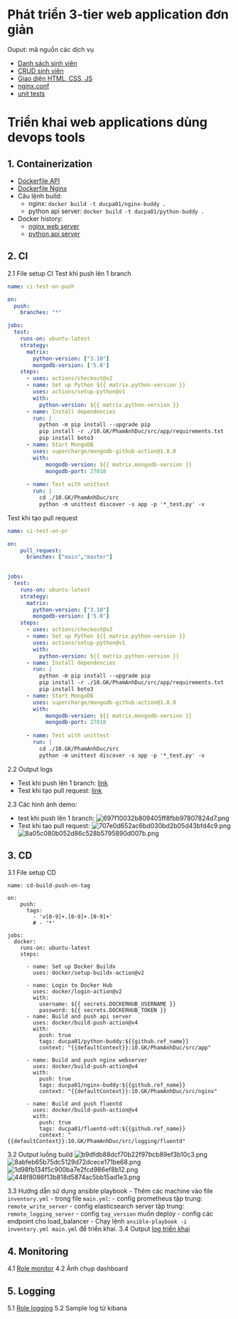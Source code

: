 # Phát triển 3-tier web application đơn giản

Ouput: mã nguồn các dịch vụ
- [Danh sách sinh viên](./src/app/services)
- [CRUD sinh viên](./src/app/services)
- [Giao diện HTML, CSS, JS](./src/nginx/index.html)
- [nginx.conf](./src/nginx/nginx.conf)
- [unit tests](./src/test)

# Triển khai web applications dùng devops tools
## 1. Containerization
- [Dockerfile API](./src/app/Dockerfile)
- [Dockerfile Nginx](./src/nginx/Dockerfile)
- Câu lệnh build:
	- nginx: `docker build -t ducpa01/nginx-buddy .`
	- python api server: `docker build -t ducpa01/python-buddy .`
- Docker history:
	- [nginx web server](./src/nginx/history.txt)
	- [python api server](./src/app/history.txt)
## 2. CI
2.1 File setup CI
Test khi push lên 1 branch
```yml
name: ci-test-on-push

on:
  push:
    branches: "*"

jobs:
  test:
    runs-on: ubuntu-latest
    strategy:
      matrix:
        python-version: ["3.10"]
        mongodb-version: ['5.0']
    steps:
      - uses: actions/checkout@v2
      - name: Set up Python ${{ matrix.python-version }}
        uses: actions/setup-python@v1
        with:
          python-version: ${{ matrix.python-version }}
      - name: Install dependencies
        run: |
          python -m pip install --upgrade pip
          pip install -r ./10.GK/PhamAnhDuc/src/app/requirements.txt
          pip install boto3
      - name: Start MongoDB
        uses: supercharge/mongodb-github-action@1.8.0
        with:
            mongodb-version: ${{ matrix.mongodb-version }}
            mongodb-port: 27018
    
      - name: Test with unittest
        run: |
          cd ./10.GK/PhamAnhDuc/src
          python -m unittest discover -s app -p '*_test.py' -v
```
Test khi tạo pull request
```yml
name: ci-test-on-pr

on:
    pull_request:
      branches: ["main","master"]
  

jobs:
  test:
    runs-on: ubuntu-latest
    strategy:
      matrix:
        python-version: ["3.10"]
        mongodb-version: ['5.0']
    steps:
      - uses: actions/checkout@v2
      - name: Set up Python ${{ matrix.python-version }}
        uses: actions/setup-python@v1
        with:
          python-version: ${{ matrix.python-version }}
      - name: Install dependencies
        run: |
          python -m pip install --upgrade pip
          pip install -r ./10.GK/PhamAnhDuc/src/app/requirements.txt
          pip install boto3
      - name: Start MongoDB
        uses: supercharge/mongodb-github-action@1.8.0
        with:
            mongodb-version: ${{ matrix.mongodb-version }}
            mongodb-port: 27018
    
      - name: Test with unittest
        run: |
          cd ./10.GK/PhamAnhDuc/src
          python -m unittest discover -s app -p '*_test.py' -v
```
2.2 Output logs
- Test khi push lên 1 branch: [link](./logs/test_on_push.txt)
- Test khi tạo pull request: [link](./logs/test_on_pull_request.txt)

2.3 Các hình ảnh demo:
- test khi push lên 1 branch: ![697f10032b809405ff8fbb97807824d7.png](./images/697f10032b809405ff8fbb97807824d7.png)
- Test khi tạo pull request: ![707e0d652ac6bd030bd2b05d43bfd4c9.png](./images/707e0d652ac6bd030bd2b05d43bfd4c9.png) ![8a05c080b052d86c528b5795890d007b.png](./images/8a05c080b052d86c528b5795890d007b.png)

## 3. CD
3.1 File setup CD
```
name: cd-build-push-on-tag

on:
    push:
      tags:
        - 'v[0-9]+.[0-9]+.[0-9]+'
        # - '*'

jobs:
  docker:
    runs-on: ubuntu-latest
    steps:

      - name: Set up Docker Buildx
        uses: docker/setup-buildx-action@v2

      - name: Login to Docker Hub
        uses: docker/login-action@v2
        with:
          username: ${{ secrets.DOCKERHUB_USERNAME }}
          password: ${{ secrets.DOCKERHUB_TOKEN }}
      - name: Build and push api server
        uses: docker/build-push-action@v4
        with:
          push: true
          tags: ducpa01/python-buddy:${{github.ref_name}}
          context: "{{defaultContext}}:10.GK/PhamAnhDuc/src/app"

      - name: Build and push nginx webserver
        uses: docker/build-push-action@v4
        with:
          push: true
          tags: ducpa01/nginx-buddy:${{github.ref_name}}
          context: "{{defaultContext}}:10.GK/PhamAnhDuc/src/nginx"
      
      - name: Build and push fluentd
        uses: docker/build-push-action@v4
        with:
          push: true
          tags: ducpa01/fluentd-vdt:${{github.ref_name}}
          context: "{{defaultContext}}:10.GK/PhamAnhDuc/src/logging/fluentd"

```
3.2 Output luồng build
![b9dfdb88dcf70b22f97bcb89ef3b10c3.png](./images/b9dfdb88dcf70b22f97bcb89ef3b10c3.png)
![8abfeb65b75dc5129d72dcece171be68.png](./images/8abfeb65b75dc5129d72dcece171be68.png)
![1d98fb134f5c900ba7e2fcd986ef8b12.png](./images/1d98fb134f5c900ba7e2fcd986ef8b12.png)
![448f8086f13b818d5874ac5bb15ad1e3.png](./images/448f8086f13b818d5874ac5bb15ad1e3.png)

3.3 Hướng dẫn sử dụng ansible playbook
	- Thêm các machine vào file `inventory.yml`
	- trong file `main.yml`:
		- config prometheus tập trung: `remote_write_server` 
		- config elasticsearch server tập trung: `remote_logging_server`
		- config `tag_version` muốn deploy
		- config các endpoint cho load_balancer
	- Chạy lệnh `ansible-playbook -i inventory.yml main.yml` để triển khai.
3.4 Output [log triển khai](./ansible/final_log.txt)

## 4. Monitoring
4.1 [Role monitor](./ansible/roles/monitor)
4.2 Ảnh chụp dashboard

## 5. Logging
5.1 [Role logging](./ansible/roles/logging)
5.2 Sample log từ kibana
